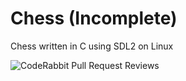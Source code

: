 # Chess (Incomplete)

Chess written in C using SDL2 on Linux

![CodeRabbit Pull Request Reviews](https://img.shields.io/coderabbit/prs/github/VideosHosting/Chess?utm_source=oss&utm_medium=github&utm_campaign=VideosHosting%2FChess&labelColor=171717&color=FF570A&link=https%3A%2F%2Fcoderabbit.ai&label=CodeRabbit+Reviews)
